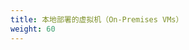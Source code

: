 ```yaml
---
title: 本地部署的虚拟机（On-Premises VMs）
weight: 60
---
```


<!--
---
title: On-Premises VMs
weight: 60
---
-->
